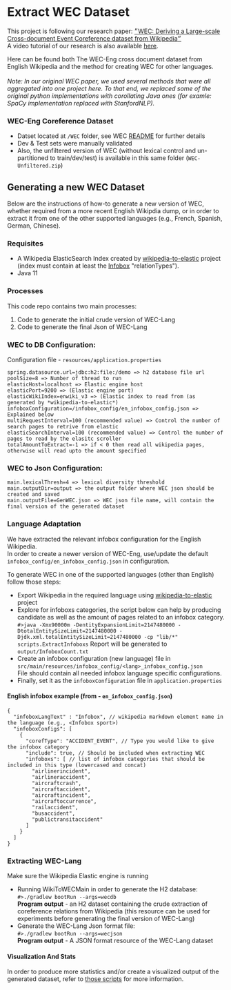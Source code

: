 # Extract WEC Dataset
This project is following our research paper: <a href="https://arxiv.org/abs/2104.05022">״WEC: Deriving a Large-scale Cross-document Event Coreference dataset from Wikipedia״</a><br/>
A video tutorial of our research is also available <a href="https://www.youtube.com/watch?v=nbWXVAYi0Y0&t=136s">here</a>.<br/>

Here can be found both The WEC-Eng cross document dataset from English Wikipedia and the method for creating WEC for other languages. <br/><br/>
*Note: In our original WEC paper, we used several methods that were all aggregated into one project here. To that end, we replaced some of the original python implementations with corollating Java ones (for examle: SpaCy implementation replaced with StanfordNLP).*<br/>

### WEC-Eng Coreference Dataset
- Datset located at `/WEC` folder, see WEC [README](WEC/README.md) for further details  
- Dev & Test sets were manually validated 
- Also, the unfiltered version of WEC (without lexical control and un-partitioned to train/dev/test) is available in this same folder (`WEC-Unfiltered.zip`)

## Generating a new WEC Dataset
Below are the instructions of how-to generate a new version of WEC, whether required from a more recent English Wikipdia dump, 
or in order to extract it from one of the other supported languages (e.g., French, Spanish, German, Chinese). 
### Requisites
* A Wikipedia ElasticSearch Index created by <a href="https://github.com/AlonEirew/wikipedia-to-elastic">wikipedia-to-elastic</a>
  project (index must contain at least the <a href="https://github.com/AlonEirew/wikipedia-to-elastic#project-configuration-files">Infobox</a> "relationTypes").
* Java 11

### Processes
This code repo contains two main processes:
1) Code to generate the initial crude version of WEC-Lang
2) Code to generate the final Json of WEC-Lang

### WEC to DB Configuration:
Configuration file - `resources/application.properties`
```
spring.datasource.url=jdbc:h2:file:/demo => h2 database file url
poolSize=8 => Number of thread to run
elasticHost=localhost => Elastic engine host
elasticPort=9200 => (Elastic engine port)
elasticWikiIndex=enwiki_v3 => (Elastic index to read from (as generated by *wikipedia-to-elastic*)
infoboxConfiguration=/infobox_config/en_infobox_config.json => Explained below
multiRequestInterval=100 (recommended value) => Control the number of search pages to retrive from elastic
elasticSearchInterval=100 (recommended value) => Control the number of pages to read by the elasitc scroller
totalAmountToExtract=-1 => if < 0 then read all wikipedia pages, otherwise will read upto the amount specified
```

### WEC to Json Configuration:
```
main.lexicalThresh=4 => lexical diversity threshold
main.outputDir=output => the output folder where WEC json should be created and saved 
main.outputFile=GenWEC.json => WEC json file name, will contain the final version of the generated dataset 
```

### Language Adaptation
We have extracted the relevant infobox configuration for the English Wikipedia. <br/> 
In order to create a newer version of WEC-Eng, use/update the default `infobox_config/en_infobox_config.json` in configuration. <br/>

To generate WEC in one of the supported languages (other than English) follow those steps:
* Export Wikipedia in the required language using <a href="https://github.com/AlonEirew/wikipedia-to-elastic">wikipedia-to-elastic</a> project
* Explore for infoboxs categories, the script below can help by producing candidate as well as the amount of pages related to an infobox category.<br/>
`#>java -Xmx90000m -DentityExpansionLimit=2147480000 -DtotalEntitySizeLimit=2147480000 -Djdk.xml.totalEntitySizeLimit=2147480000 -cp "lib/*" scripts.ExtractInfoboxs` Report will be generated to `output/InfoboxCount.txt`
* Create an infobox configuration (new language) file in `src/main/resources/infobox_config/<lang>_infobox_config.json` <br/> 
File should contain all needed infobox language specific configurations. 
* Finally, set it as the `infoboxConfiguration` file in `application.properties`<br/>

#### English infobox example (from - `en_infobox_config.json`)
```
{
  "infoboxLangText" : "Infobox", // wikipedia markdown element name in the language (e.g., <Infobox sport>)
  "infoboxConfigs": [
    {
      "corefType": "ACCIDENT_EVENT", // Type you would like to give the infobox category
      "include": true, // Should be included when extracting WEC
      "infoboxs": [ // list of infobox categories that should be included in this type (lowercased and concat)
        "airlinerincident", 
        "airlineraccident",
        "aircraftcrash",
        "aircraftaccident",
        "aircraftincident",
        "aircraftoccurrence",
        "railaccident",
        "busaccident",
        "publictransitaccident"
      ]
    }
  ]
}
```

### Extracting WEC-Lang
Make sure the Wikipedia Elastic engine is running <br/>
* Running WikiToWECMain in order to generate the H2 database:<br/>
  `#>./gradlew bootRun --args=wecdb` <br/>
  **Program output** - an H2 dataset containing the crude extraction of coreference relations from Wikipedia (this resource can be used for experiments before generating the final version of WEC-Lang)
* Generate the WEC-Lang Json format file:<br/> 
  `#>./gradlew bootRun --args=wecjson` <br/>
  **Program output** - A JSON format resource of the WEC-Lang dataset
  

#### Visualization And Stats
In order to produce more statistics and/or create a visualized output of the generated dataset, refer to 
<a href="https://github.com/AlonEirew/cross-doc-event-coref#additional-scripts-helper_scripts">those scripts</a> for more information.
